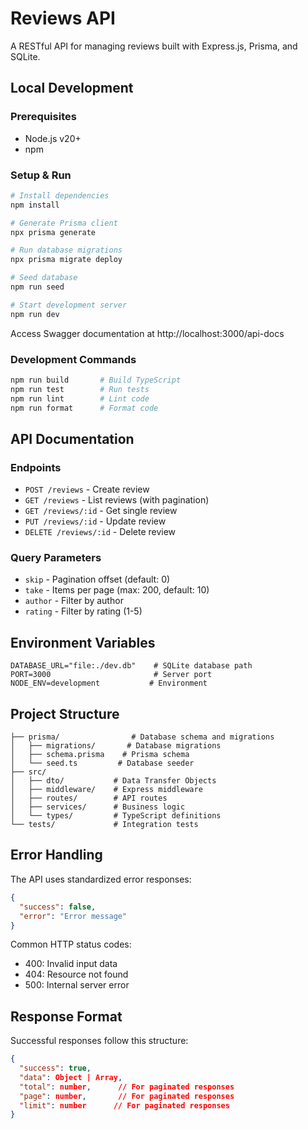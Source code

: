 # Reviews API

A RESTful API for managing reviews built with Express.js, Prisma, and SQLite.

## Local Development

### Prerequisites
- Node.js v20+
- npm

### Setup & Run
```bash
# Install dependencies
npm install

# Generate Prisma client
npx prisma generate

# Run database migrations
npx prisma migrate deploy

# Seed database
npm run seed

# Start development server
npm run dev
```

Access Swagger documentation at http://localhost:3000/api-docs

### Development Commands
```bash
npm run build       # Build TypeScript
npm run test        # Run tests
npm run lint        # Lint code
npm run format      # Format code
```

## API Documentation

### Endpoints

- `POST /reviews` - Create review
- `GET /reviews` - List reviews (with pagination)
- `GET /reviews/:id` - Get single review
- `PUT /reviews/:id` - Update review
- `DELETE /reviews/:id` - Delete review

### Query Parameters

- `skip` - Pagination offset (default: 0)
- `take` - Items per page (max: 200, default: 10)
- `author` - Filter by author
- `rating` - Filter by rating (1-5)

## Environment Variables

```
DATABASE_URL="file:./dev.db"    # SQLite database path
PORT=3000                       # Server port
NODE_ENV=development           # Environment
```

## Project Structure

```
├── prisma/                # Database schema and migrations
│   ├── migrations/       # Database migrations
│   ├── schema.prisma    # Prisma schema
│   └── seed.ts         # Database seeder
├── src/
│   ├── dto/           # Data Transfer Objects
│   ├── middleware/    # Express middleware
│   ├── routes/        # API routes
│   ├── services/      # Business logic
│   └── types/         # TypeScript definitions
└── tests/             # Integration tests
```

## Error Handling

The API uses standardized error responses:

```json
{
  "success": false,
  "error": "Error message"
}
```

Common HTTP status codes:
- 400: Invalid input data
- 404: Resource not found
- 500: Internal server error

## Response Format

Successful responses follow this structure:

```json
{
  "success": true,
  "data": Object | Array,
  "total": number,      // For paginated responses
  "page": number,       // For paginated responses
  "limit": number      // For paginated responses
}
```